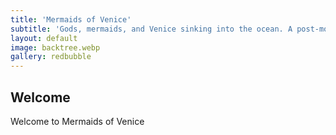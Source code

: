 ```yaml
---
title: 'Mermaids of Venice'
subtitle: 'Gods, mermaids, and Venice sinking into the ocean. A post-modern polyamorous fairy tale.'
layout: default
image: backtree.webp
gallery: redbubble
---
```


## Welcome

Welcome to Mermaids of Venice
